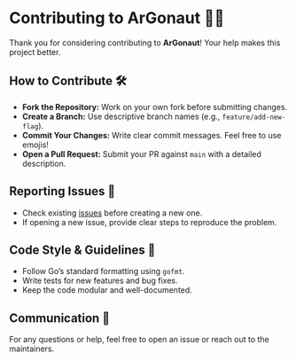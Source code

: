 # Contributing to ArGonaut 🤝🏹  

Thank you for considering contributing to **ArGonaut**! Your help makes this project better.  

## How to Contribute 🛠️

- **Fork the Repository:** Work on your own fork before submitting changes.
- **Create a Branch:** Use descriptive branch names (e.g., `feature/add-new-flag`).  
- **Commit Your Changes:** Write clear commit messages. Feel free to use emojis!  
- **Open a Pull Request:** Submit your PR against `main` with a detailed description.  

## Reporting Issues 🐛

- Check existing [issues](https://github.com/cryptrunner49/argonaut/issues) before creating a new one.
- If opening a new issue, provide clear steps to reproduce the problem.  

## Code Style & Guidelines 🎨

- Follow Go’s standard formatting using `gofmt`.
- Write tests for new features and bug fixes.  
- Keep the code modular and well-documented.  

## Communication 💬

For any questions or help, feel free to open an issue or reach out to the maintainers.
